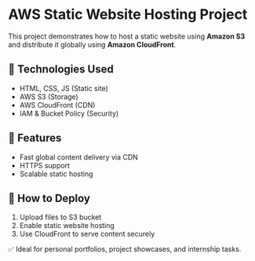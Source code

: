 # AWS Static Website Hosting Project

This project demonstrates how to host a static website using **Amazon S3** and distribute it globally using **Amazon CloudFront**.

## 🔧 Technologies Used
- HTML, CSS, JS (Static site)
- AWS S3 (Storage)
- AWS CloudFront (CDN)
- IAM & Bucket Policy (Security)

## 🚀 Features
- Fast global content delivery via CDN
- HTTPS support
- Scalable static hosting

## 📁 How to Deploy
1. Upload files to S3 bucket
2. Enable static website hosting
3. Use CloudFront to serve content securely

✅ Ideal for personal portfolios, project showcases, and internship tasks.
